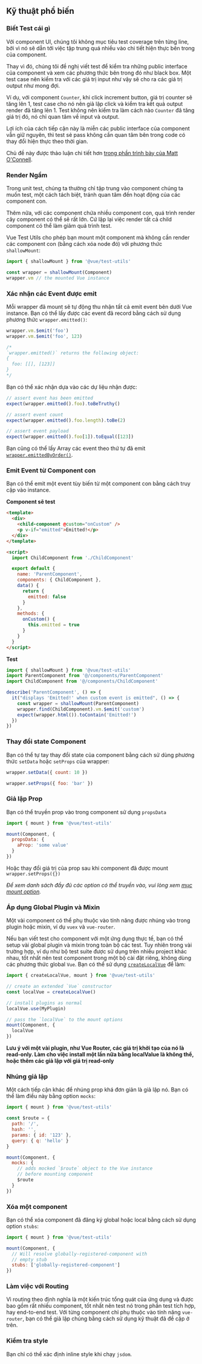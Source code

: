 ## Kỹ thuật phổ biến

### Biết Test cái gì

Với component UI, chúng tôi không mục tiêu test coverage trên từng line, bởi vì nó sẽ dẫn tới việc tập trung quá nhiều vào chi tiết hiện thực bên trong của component.

Thay vì đó, chúng tôi đề nghị viết test để kiểm tra những public interface của component và xem các phương thức bên trong đó như black box. Một test case nên kiểm tra với các giá trị input như vậy sẽ cho ra các giá trị output như mong đợi.

Ví dụ, với component `Counter`, khi click increment button, giá trị counter sẽ tăng lên 1, test case cho nó nên giả lập click và kiểm tra kết quả output render đã tăng lên 1. Test không nên kiểm tra làm cách nào `Counter` đã tăng giá trị đó, nó chỉ quan tâm về input và output.

Lợi ích của cách tiếp cận này là miễn các public interface của component vẫn giữ nguyên, thì test sẻ pass không cần quan tâm bên trong code có thay đổi hiện thực theo thời gian.

Chủ đề này được thảo luận chi tiết hơn [trong phần trình bày của Matt O'Connell](https://www.youtube.com/watch?v=OIpfWTThrK8).

### Render Ngầm

Trong unit test, chúng ta thường chỉ tập trung vào component chúng ta muốn test, một cách tách biệt, tránh quan tâm đến hoạt động của các component con.

Thêm nữa, với các component chứa nhiều component con, quá trình render cây component có thể sẽ rất lớn. Cứ lập lại việc render tất cả child component có thể làm giảm quá trình test.

Vue Test Utils cho phép bạn mount một component mà không cần render các component con (bằng cách xóa node đó) với phương thức `shallowMount`:

```js
import { shallowMount } from '@vue/test-utils'

const wrapper = shallowMount(Component)
wrapper.vm // the mounted Vue instance
```

### Xác nhận các Event được emit

Mỗi wrapper đã mount sẽ tự động thu nhận tất cả emit event bên dưới Vue instance. Bạn có thể lấy được các event đã record bằng cách sử dụng phương thức `wrapper.emitted()`:

```js
wrapper.vm.$emit('foo')
wrapper.vm.$emit('foo', 123)

/*
`wrapper.emitted()` returns the following object:
{
  foo: [[], [123]]
}
*/
```

Bạn có thể xác nhận dựa vào các dự liệu nhận được:

```js
// assert event has been emitted
expect(wrapper.emitted().foo).toBeTruthy()

// assert event count
expect(wrapper.emitted().foo.length).toBe(2)

// assert event payload
expect(wrapper.emitted().foo[1]).toEqual([123])
```

Bạn cũng có thể lấy Array các event theo thứ tự đã emit [`wrapper.emittedByOrder()`](../api/wrapper/emittedByOrder.md).

### Emit Event từ Component con

Bạn có thể emit một event tùy biến từ một component con bằng cách truy cập vào instance.

**Component sẽ test**

```html
<template>
  <div>
    <child-component @custom="onCustom" />
    <p v-if="emitted">Emitted!</p>
  </div>
</template>

<script>
  import ChildComponent from './ChildComponent'

  export default {
    name: 'ParentComponent',
    components: { ChildComponent },
    data() {
      return {
        emitted: false
      }
    },
    methods: {
      onCustom() {
        this.emitted = true
      }
    }
  }
</script>
```

**Test**

```js
import { shallowMount } from '@vue/test-utils'
import ParentComponent from '@/components/ParentComponent'
import ChildComponent from '@/components/ChildComponent'

describe('ParentComponent', () => {
  it("displays 'Emitted!' when custom event is emitted", () => {
    const wrapper = shallowMount(ParentComponent)
    wrapper.find(ChildComponent).vm.$emit('custom')
    expect(wrapper.html()).toContain('Emitted!')
  })
})
```

### Thay đổi state Component

Bạn có thể tự tay thay đổi state của component bằng cách sử dùng phương thức `setData` hoặc `setProps` của wrapper:

```js
wrapper.setData({ count: 10 })

wrapper.setProps({ foo: 'bar' })
```

### Giả lập Prop

Bạn có thể truyền prop vào trong component sử dụng `propsData`

```js
import { mount } from '@vue/test-utils'

mount(Component, {
  propsData: {
    aProp: 'some value'
  }
})
```

Hoặc thay đổi giá trị của prop sau khi component đã được mount `wrapper.setProps({})`

_Để xem danh sách đầy đủ các option có thể truyền vào, vui lòng xem [mục mount option](../api/options.md)._

### Áp dụng Global Plugin và Mixin

Một vài component có thể phụ thuộc vào tính năng được nhúng vào trong plugin hoặc mixin, ví dụ `vuex` và `vue-router`.

Nếu bạn viết test cho component với một ứng dụng thực tế, bạn có thể setup vài global plugin và mixin trong toàn bộ các test. Tuy nhiên trong vài trường hợp, ví dụ như bộ test suite được sử dụng trên nhiều project khác nhau, tốt nhất nên test component trong một bộ cài đặt riêng, không dùng các phương thức global `Vue`. Bạn có thể sử dụng [`createLocalVue`](../api/createLocalVue.md) để làm:

```js
import { createLocalVue, mount } from '@vue/test-utils'

// create an extended `Vue` constructor
const localVue = createLocalVue()

// install plugins as normal
localVue.use(MyPlugin)

// pass the `localVue` to the mount options
mount(Component, {
  localVue
})
```

**Lưu ý với một vài plugin, như Vue Router, các giá trị khởi tạo của nó là read-only. Làm cho việc install một lần nữa bằng localValue là không thể, hoặc thêm các giả lập với giá trị read-only**

### Nhúng giả lập

Một cách tiếp cận khác để nhúng prop khá đơn giản là giả lập nó. Bạn có thể làm điều này bằng option `mocks`:

```js
import { mount } from '@vue/test-utils'

const $route = {
  path: '/',
  hash: '',
  params: { id: '123' },
  query: { q: 'hello' }
}

mount(Component, {
  mocks: {
    // adds mocked `$route` object to the Vue instance
    // before mounting component
    $route
  }
})
```

### Xóa một component

Bạn có thể xóa component đã đăng ký global hoặc local bằng cách sử dụng option `stubs`:

```js
import { mount } from '@vue/test-utils'

mount(Component, {
  // Will resolve globally-registered-component with
  // empty stub
  stubs: ['globally-registered-component']
})
```

### Làm việc với Routing

Vì routing theo định nghĩa là một kiến trúc tổng quát của ứng dụng và được bao gồm rất nhiều component, tốt nhất nên test nó trong phần test tích hợp, hay end-to-end test. Với từng component chỉ phụ thuộc vào tính năng `vue-router`, bạn có thể giả lập chúng bằng cách sử dụng kỹ thuật đã đề cập ở trên.

### Kiểm tra style

Bạn chỉ có thể xác định inline style khi chạy `jsdom`.
